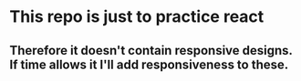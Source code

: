 # This repo is just to practice react

## Therefore it doesn't contain responsive designs. If time allows it I'll add responsiveness to these.
